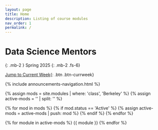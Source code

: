```yaml
---
layout: page
title: Home
description: Listing of course modules
nav_order: 1
permalink: /
---
```


# **Data Science Mentors**

{: .mb-2 }
Spring 2025
{: .mb-2 .fs-6}

[Jump to Current Week](https://www.data8.org/fa24/#rrr-week){: .btn .btn-currweek}

{% include announcements-navigation.html %}

{% assign mods = site.modules | where: 'class', 'Berkeley' %}
{% assign active-mods = '' | split: '' %}

{% for mod in mods %}
  {% if mod.status == 'Active' %}
    {% assign active-mods = active-mods | push: mod %}
  {% endif %}
{% endfor %}

{% for module in active-mods %}
  {{ module }}
{% endfor %}

<script src="{{ '/assets/scripts/announcement-navigation.js' | relative_url }}"></script>